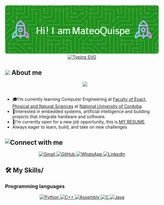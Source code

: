 <p align="center">
  <img src="./github-header-image.png" alt="Header" />
<!--  -->
<a href="https://git.io/typing-svg"><img src="https://readme-typing-svg.demolab.com?font=Fira+Code&pause=1000&color=1DC34AE9&width=435&lines=Computer+Engineering+Student;Always+learning+something+new" alt="Typing SVG" /></a>
<br>
</p>

## <picture><img src = "https://github.com/7oSkaaa/7oSkaaa/blob/main/Images/about_me.gif?raw=true" width = 50px></picture> About me
<p>
<picture> <img align="right" src="https://github.com/7oSkaaa/7oSkaaa/blob/main/Images/Right_Side.gif?raw=true" width = 250px></picture>

<br><br>
- 🎓I’m currently learning Computer Engineering at  [Faculty of Exact, Physical and Natural Sciences](https://fcefyn.unc.edu.ar) at [National University of Cordoba](https://www.unc.edu.ar).
-  🧠Interested in embedded systems, artificial intelligence and building projects that integrate hardware and software.
-  🚀I’m currently open for a new job opportunity, this is [MY RESUME](https://drive.google.com/file/d/11l1aj3zFS11Bpvv_kLjlmndxULTFII_2/view?usp=sharing).
-  Always eager to learn, build, and take on new challenges
  
## ![Connect with me](https://badgen.net/badge/CONNECT/WITH%20ME/green)

<p align="center">
  <a href="mailto:mateo.quispe@mi.unc.edu.ar" target="_blank">
    <img src="https://img.shields.io/badge/Gmail-EA4335?style=flat&logo=gmail&logoColor=white" alt="Gmail" width="150px"/>
  </a>
  <a href="https://github.com/Tuteku" target="_blank">
    <img src="https://img.shields.io/badge/GitHub-181717?style=flat&logo=github&logoColor=white" alt="GitHub" width="150px"/>
  </a>
  <a href="https://wa.me/3512294599" target="_blank">
    <img src="https://img.shields.io/badge/WhatsApp-25D366?style=flat&logo=whatsapp&logoColor=white" alt="WhatsApp" width="150px"/>
  </a>
  <a href="https://www.linkedin.com/in/mateo-quispe-3a2804185/" target="_blank">
    <img src="https://img.shields.io/badge/LinkedIn-0A66C2?style=flat&logo=linkedin&logoColor=white" alt="LinkedIn" width="150px"/>
  </a>
</p>


## 🛠️ My Skills/
### Programming languages
<p align="center"> 
  <a href="https://www.python.org" target="_blank"> 
    <img alt="Python" src="https://img.shields.io/badge/Python-3670A0?style=flat&logo=python&logoColor=ffdd54" width="150px"/>
  </a>   
  <a href="https://isocpp.org/" target="_blank">
    <img alt="C++" src="https://img.shields.io/badge/C++-00599C?style=flat&logo=c%2B%2B&logoColor=white" width="150px"/>
  </a> 
  <a href="https://en.wikipedia.org/wiki/Assembly_language" target="_blank">
    <img alt="Assembly" src="https://img.shields.io/badge/Assembly-000000?style=flat&logo=assemblyscript&logoColor=white" width="150px"/>
  </a>
  <a href="https://devdocs.io/c/" target="_blank"> 
    <img alt="C" src="https://img.shields.io/badge/C-00599C?style=flat&logo=c&logoColor=white" width="150px"/>
  </a>
  <a href="https://www.java.com" target="_blank"> 
    <img alt="Java" src="https://img.shields.io/badge/Java-ED8B00?style=flat&logo=openjdk&logoColor=white" width="150px"/>
  </a>
</p>

